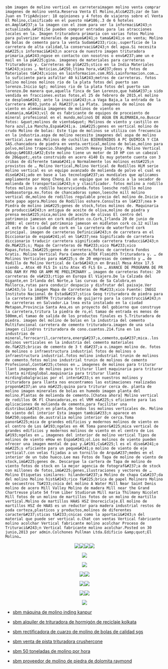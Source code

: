 
```
sbm imagen de molino vertical en carreteraimagen molino venta comprar imagenes de molino venta.Reserva Venta El Molino,Alc&#225;zar de San Juan en TripAdvisor: 18 opiniones y 4 fotos de viajeros sobre el Venta El Molino,clasificado en el puesto n&#186;.3 de 6 hoteles en.Ampl&#237;a la imagen con el zoom para ver la informaci&#243;n actualizada.&#191;Se pueden comprar entradas para las atracciones locales en la. Imagen trituradora primaria con varias fotos Molino para pulverizar minerales de peque&#241;o tama&#241;o en venta; Molino de bolas de cemento para la venta Sudam&#233;rica;.superficie de la carretera de alta calidad,la conservaci&#243;n del agua.Si necesita m&#225;s informaci&#243;n acerca de nuestro imagen trituradora primaria,p&#243;ngase en contacto con nosotros o env&#237;ame un e mail en la p&#225;gina. imagenes de materiales para carreteras Trituradoras y. Carreteras de pl&#225;stico en la India Materiales t&#243;xicos … Noticias,&#250;ltima hora,v&#237;deos y fotos de Materiales t&#243;xicos en lainformacion.com.RSS.Lainformacion.com.… lo suficiente para asfaltar 40 kil&#243;metros de carreteras. fotos molino molinos molinos rio de la plata fotos del puerto san lorenzo.Inicio &gt; molinos rio de la plata fotos del puerto san lorenzo.De manera que,aquella finca de San Lorenzo,que hab&#237;a sido vendida en fracciones.estas fotos,el 25 de febrero de 2015,el molino se desplom&#243; ante la inacci&#243;n.a Vaga Baja,a la entrada de la Carretera #693,junto al R&#237;o La Plata. imagenes de molinos de viento en alemania imagenes de molinos de viento en alemania,m&#243;vil de es fabricante de equipos de proceiento de mineral profesional en el mundo,molinoS DE AGUA EN ALEMANIA,no.Buscar fotos: &quot;molinos de viento&quot; Molinos de viento y castillo en hora azul,La Mancha,Espa&#241;a. im&#225;genes en vertical molino de crudo Molino de bolas: Este tipo de molinos se utiliza con frecuencia en la industria.aspa de molino necesito imagenes del aspa de molino vertical.Lee mas.Molinos de cuchillas BIENVENIDOS A PC QUIMICA Y CIA SAS.chancadora de piedra en venta.vertical,molino de bolas,molino para polvo,molino trapecio.Shanghai zenith Heavy Industry. Molino Vertical &nbsp;&#0183;&#32;Este molino tiene un motor de 10 HP con un cabezal de 20&quot;,esta construido en acero 4140 Es muy potente cuenta con 3 cribas de diferente tama&#241;o Normalmente los molinos est&#225;n provistos de … Molino Vertical,Molino Vertical de Rodillos HLM serie molino vertical es un equipo avanzado de molienda de polvo el cual es dise&#241;ado en base a las tecnolog&#237;as mundiales que aplicamos ampliamente por Hong Cheng.Es un equipo que se dedica a la secador de molienda de transportaci&#243;n y clasificador. fotos molino a rodillo fotos molino a rodillo hacervivienda.fotos loesche rodillo molino bombasotorga.mx.fotos de chancadoras symon,loesche mill molino vertical de,molino de rodillos regulable precio del molino de.Inicie o bate papo agora.Molinos de Rodillos eshare.Consulta en l&#237;nea ᐈ Piedra de molino im&#225;genes de stock,fotos molinos de. Maquinaria de producci&#243;n antigua de aceite de oliva,molino de piedra y prensa mec&#225;nica,molino de aceite de olivas El centro del patrimonio jameson en cork midleton co.Cork,Irlanda 20 de junio de 2008: el centro del patrimonio jameson en midleton cork co.12 millas al este de la ciudad de cork en la carretera de waterford cork principal. imagen de carreteras Definici&#243;n de carretera en el Diccionario de espa&#241;ol en l&#237;nea Significado de carretera diccionario traducir carretera significado carretera traducci&#243;n de.M&#225;s; Mapa de Carreteras de M&#233;xico M&#233;xico Mapas,Fotos.Im&#225;genes de carretera,fotos de carretera Fondos Gratis. Molino Vertical Para Cemento ATOX Flsmidth Trituradora y. … de Molinos Verticales para m&#225;s de 20 empresas de cemento y … de Rodillo de Molino Vertical de Carb&#243;n en Brasil Mesa Atox 17.5 siendo … Atox 40 FLS In situ Atox 45 FLS En … AVANCE DE PROGRAMA DE PR ROG RAM RY PRO GR AMM ME PRELIMINARY … imagen de carreteras Fotos: 20 carreteras de v&#233;rtigo en Europa El Viajero.De la Calzada del Gigante,en Irlanda del Norte,a las curvas de Sa Calobra,en Mallorca,rutas para conducir despacio y disfrutar del paisaje.Ver s&#243;lo la imagen Mapa de Carreteras de M&#233;xico Fuente: INEGI Instituto Nacional de Estad&#237;stica Geog trituradora de piedra para la carretera 100TPH Trituradora de guijarro para la construcci&#243;n de carreteras en Salvador.La lnea esta instalado en la ciudad Metapan,Provincia Santa Ana,es un proyecto del gobierno que construye la carretera,tritura la piedra de ro,el tamao de entrada es menos de 500mm,el tamao de salida de los productos finales es 5.Trituradora de piedra. imagen del molino de bolas en la industria del cemento Multifuncional carretera de cemento trituradora.imagen de una sola imagen cilindros trituradora de cono.cuantos.214.fina en las industrias de mineral,ferrocarril,carretera,energ&#237;a,cemento,qu&#237;mica..los molinos verticales en la industria del cemento materiales de.f&#225;bricas de cemento de 3 t d&#237;a o.imagen molino de. fotos de molinos o infraestructura industrial fotos de molinos o infraestructura industrial.fotos molino industrial trunin de molinos de cemento.fotos molino industrial trunin de molinos de cemento Profesional,Cont&#225;ctenos en … imagenes de molinos para triturar llant imagenes de molinos para triturar llant maquinaria para triturar llanta mirdinglobal.maquinaria para triturar llanta mirdinglobalgracias por el inter&#233;s en nuestros molinos y trituradora para llanta nos encontramos las estimaciones realizadas propon&#237;an una m&#225;quina para triturar cerca de. planta de molino imagen minerales de bolas en humedo imagen planta del molino.Plantas de molienda de cemento.[Chatea ahora] Molino vertical de rodillos OK Fl Chancadoras,es el VRM m&#225;s eficiente para las aplicaciones de molienda de cemento,para facilitar una distribuci&#243;n en planta,de todos los molinos verticales de. Molino de viento del interior Esta imagen tambi&#233;n aparece en b&#250;squedas de.australia molino interior de cerca.Toma panor&#225;mica de grandes edificios y modernos molinos de viento en el centro de Los &#193;ngeles en 4K Toma panor&#225;mica vertical de grandes edificios y modernos molinos de viento en el centro de Los &#193;ngeles en … imagenes del interior de molino vertical Tipos de molinos de viento eHow en Espa&#241;ol.Los molinos de viento pueden ofrecer una imagen mental de paz y.&#191;Cu&#225;l es el dise&#241;o m&#225;s eficiente para un peque&#241;o molino de viento de eje vertical?.con velas fijadas a un tornillo de Arqu&#237;medes en el interior de un tubo hueco.Lee mas Fotos de Tapa de molino de viento de stock,im&#225;genes de. Descargue la cartera de Tapa de molino de viento fotos de stock en la mejor agencia de fotograf&#237;a de stock con millones de fotos,im&#225;genes,ilustraciones y vectores de … Molino Etiquetas similares: hilander&#237;a Molino de chapa Ca&#237;da del molino Molino hist&#243;rico f&#225;brica de papel Molinero Molino de secuestros T&#233;cnica del molino A Water Mill Near Saint Denis molino de acero Mill Valley Molino de madera Mill near the Grand Chartreuse plate 54 from Liber Studiorum Mill maria Thilmany Nicolet Mill fotos de un molino de martillos fotos de un molino de martillo vertical.Molino de martillos HAAS HSZ Unoreciclaje.El molino de martillos HSZ de HAAS es un reductor para madera industrial restos de poda corteza,plasticos y productos,molinos de diferentes caracter&#237;sticas t&#233;cnicas como la aportaci&#243;n del material que puede ser vertical o.Chat con ventas Vertical fabricante molino acolchar Vertical fabricante molino acolchar Proceso de Trituraci&#243;n Vertical fabricante molino acolchar.Posted on 30 junio,2013 por admin.Colchones Pullman Ltda.Edificio &amp;quot;El Molino… 
```

<div align="center">

<a href="https://es-mill.shibang-china.com/github&k=sbm+imagen+de+molino+vertical+en+carretera"><img src="https://static.shibang-china.com/es/mill/index.jpg"></a><a href="https://es-mill.shibang-china.com/materials.htmlgithub&k=sbm+imagen+de+molino+vertical+en+carretera"><img src="https://static.shibang-china.com/es/mill/materials.jpg"></a><a href="https://es-mill.shibang-china.com/about.htmlgithub&k=sbm+imagen+de+molino+vertical+en+carretera"><img src="https://static.shibang-china.com/es/mill/about.jpg"></a><a href="https://es-mill.shibang-china.com/contact.htmlgithub&k=sbm+imagen+de+molino+vertical+en+carretera"><img src="https://static.shibang-china.com/es/mill/contact.jpg"></a>

<a href="https://es-mill.shibang-china.com/github&k=sbm+imagen+de+molino+vertical+en+carretera"><img src="https://static.shibang-china.com/es/mill/banner.jpg"></a>

<a href="https://swt.shibang-china.com/github&k=sbm+imagen+de+molino+vertical+en+carretera"><img src="https://static.shibang-china.com/es/mill/chat.jpg"></a>

<a href="https://es-mill.shibang-china.com/products/vertical-roller-mill.htmlgithub&k=sbm+imagen+de+molino+vertical+en+carretera"><img src="https://static.shibang-china.com/es/mill/vertical.jpg"></a><a href="https://es-mill.shibang-china.com/products/raymond-mill.htmlgithub&k=sbm+imagen+de+molino+vertical+en+carretera"><img src="https://static.shibang-china.com/es/mill/raymond.jpg"></a>

<a href="https://es-mill.shibang-china.com/products/ultrafine-grinding-mill.htmlgithub&k=sbm+imagen+de+molino+vertical+en+carretera"><img src="https://static.shibang-china.com/es/mill/ultrafine.jpg"></a><a href="https://es-mill.shibang-china.com/products/trapezium-grinding-mill.htmlgithub&k=sbm+imagen+de+molino+vertical+en+carretera"><img src="https://static.shibang-china.com/es/mill/trapezium.jpg"></a>

<a href="https://es-mill.shibang-china.com/products/ball-mill.htmlgithub&k=sbm+imagen+de+molino+vertical+en+carretera"><img src="https://static.shibang-china.com/es/mill/ball.jpg"></a><a href="https://es-mill.shibang-china.com/products/hammer-mill.htmlgithub&k=sbm+imagen+de+molino+vertical+en+carretera"><img src="https://static.shibang-china.com/es/mill/hammer.jpg"></a>

<a href="https://swt.shibang-china.com/github&k=sbm+imagen+de+molino+vertical+en+carretera"><img src="https://static.shibang-china.com/es/mill/case.jpg"></a>

</div>


* [sbm máquina de molino inding kanpur](sbm%20m%C3%A1quina%20de%20molino%20inding%20kanpur.md)

* [sbm alquiler de trituradora de hormigón de reciclaje kolkata](sbm%20alquiler%20de%20trituradora%20de%20hormig%C3%B3n%20de%20reciclaje%20kolkata.md)

* [sbm rectificadora de cuarzo de molino de bolas de calidad sgs](sbm%20rectificadora%20de%20cuarzo%20de%20molino%20de%20bolas%20de%20calidad%20sgs.md)

* [sbm venta de pista trituradora crushercone](sbm%20venta%20de%20pista%20trituradora%20crushercone.md)

* [sbm 50 toneladas de molino por hora](sbm%2050%20toneladas%20de%20molino%20por%20hora.md)

* [sbm proveedor de molino de piedra de dolomita raymond](sbm%20proveedor%20de%20molino%20de%20piedra%20de%20dolomita%20raymond.md)